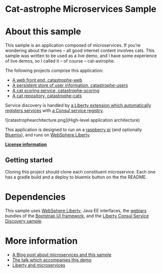 # Cat-astrophe Microservices Sample


# About this sample

This sample is an application composed of  microservices. If you’re wondering about the names – all good internet content involves cats. This sample was written
to be used as a live demo, and I have some experience of live demos, so I called it – of course – cat-astrophe. 

The following projects comprise this application: 

* [A web front end, catastrophe-web](http://github.com/holly-cummins/catastrophe-web)
* [A persistent store of user information, catastrophe-users](http://github.com/holly-cummins/catastrophe-users)
* [A cat scoring service, catastrophe-scoring](http://github.com/holly-cummins/catastrophe-scoring)
* [A cat repository, catastrophe-cats](http://github.com/holly-cummins/catastrophe-cats)

Service discovery is handled by [a Liberty extension which automatically registers services](https://github.com/WASdev/sample.consulservicediscovery) with [a Consul service registry](https://www.consul.io). 

![catastrophearchitecture.png](High-level application architecture) 

This application is designed to run on a [raspberry pi](http://www.linksprite.com/linksprite-pcduino/) (and optionally [Bluemix](http://bluemix.net)), and runs on [WebSphere Liberty](http://wasdev.net). 

**[License information](LICENSE.txt)** 

## Getting started 

Cloning this project should clone each constituent microservice. Each one has a gradle build and a deploy to bluemix button on the the README. 

# Dependencies 

This sample uses [WebSphere Liberty](http://wasdev.net), Java EE interfaces, the [webjars](http://www.webjars.org) bundles of the [Bootstrap UI framework](http://getbootstrap.com), and the [Liberty Consul Service Discovery sample](https://github.com/WASdev/sample.consulservicediscovery).

# More information 

* [A Blog post about microservices and this sample](https://developer.ibm.com/wasdev/blog/2016/06/01/putting-micro-microservices/)
* [The talk which accompanies this demo](http://www.slideshare.net/HollyCummins/microservices-from-dream-to-reality-in-an-hour")
* [Liberty and microservices](https://developer.ibm.com/wasdev/docs/microservices/)

